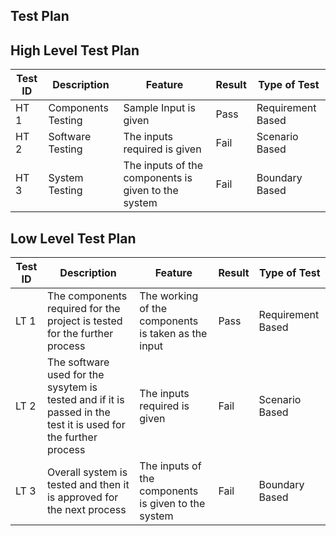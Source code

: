 ## Test Plan

## High Level Test Plan

| Test ID | Description |Feature | Result | Type of Test
|--|--|--|--|--|
| HT 1 | Components Testing | Sample Input is given  | Pass | Requirement Based 
| HT 2 | Software Testing | The inputs required is given | Fail | Scenario Based 
| HT 3 | System Testing | The inputs of the components is given to the system | Fail | Boundary Based 


## Low Level Test Plan 

| Test ID | Description |Feature| Result | Type of Test
|--|--|--|--|--|
| LT 1 | The components required for the project is tested for the further process | The working of the components is taken as the input | Pass | Requirement Based 
| LT 2 | The software used for the sysytem is tested and if it is passed in the test it is used for the further process | The inputs required is given | Fail | Scenario Based 
| LT 3 | Overall system is tested and then it is approved for the next process | The inputs of the components is given to the system | Fail | Boundary Based 